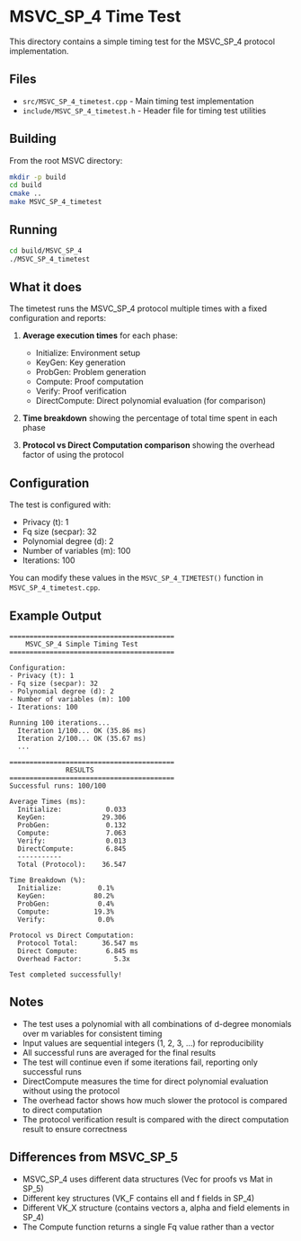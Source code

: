# MSVC_SP_4 Time Test

This directory contains a simple timing test for the MSVC_SP_4 protocol implementation.

## Files

- `src/MSVC_SP_4_timetest.cpp` - Main timing test implementation
- `include/MSVC_SP_4_timetest.h` - Header file for timing test utilities

## Building

From the root MSVC directory:

```bash
mkdir -p build
cd build
cmake ..
make MSVC_SP_4_timetest
```

## Running

```bash
cd build/MSVC_SP_4
./MSVC_SP_4_timetest
```

## What it does

The timetest runs the MSVC_SP_4 protocol multiple times with a fixed configuration and reports:

1. **Average execution times** for each phase:
   - Initialize: Environment setup
   - KeyGen: Key generation  
   - ProbGen: Problem generation
   - Compute: Proof computation
   - Verify: Proof verification
   - DirectCompute: Direct polynomial evaluation (for comparison)

2. **Time breakdown** showing the percentage of total time spent in each phase

3. **Protocol vs Direct Computation comparison** showing the overhead factor of using the protocol

## Configuration

The test is configured with:
- Privacy (t): 1
- Fq size (secpar): 32
- Polynomial degree (d): 2
- Number of variables (m): 100
- Iterations: 100

You can modify these values in the `MSVC_SP_4_TIMETEST()` function in `MSVC_SP_4_timetest.cpp`.

## Example Output

```
=========================================
    MSVC_SP_4 Simple Timing Test        
=========================================

Configuration:
- Privacy (t): 1
- Fq size (secpar): 32
- Polynomial degree (d): 2
- Number of variables (m): 100
- Iterations: 100

Running 100 iterations...
  Iteration 1/100... OK (35.86 ms)
  Iteration 2/100... OK (35.67 ms)
  ...

=========================================
              RESULTS                   
=========================================
Successful runs: 100/100

Average Times (ms):
  Initialize:           0.033
  KeyGen:              29.306
  ProbGen:              0.132
  Compute:              7.063
  Verify:               0.013
  DirectCompute:        6.845
  -----------
  Total (Protocol):    36.547

Time Breakdown (%):
  Initialize:         0.1%
  KeyGen:            80.2%
  ProbGen:            0.4%
  Compute:           19.3%
  Verify:             0.0%

Protocol vs Direct Computation:
  Protocol Total:      36.547 ms
  Direct Compute:       6.845 ms
  Overhead Factor:        5.3x

Test completed successfully!
```

## Notes

- The test uses a polynomial with all combinations of d-degree monomials over m variables for consistent timing
- Input values are sequential integers (1, 2, 3, ...) for reproducibility
- All successful runs are averaged for the final results
- The test will continue even if some iterations fail, reporting only successful runs
- DirectCompute measures the time for direct polynomial evaluation without using the protocol
- The overhead factor shows how much slower the protocol is compared to direct computation
- The protocol verification result is compared with the direct computation result to ensure correctness

## Differences from MSVC_SP_5

- MSVC_SP_4 uses different data structures (Vec<Fq> for proofs vs Mat<Fq> in SP_5)
- Different key structures (VK_F contains ell and f fields in SP_4)
- Different VK_X structure (contains vectors a, alpha and field elements in SP_4)
- The Compute function returns a single Fq value rather than a vector

